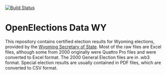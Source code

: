 [![Build Status](https://github.com/openelections/openelections-data-wy/actions/workflows/data_tests.yml/badge.svg?branch=master)](https://github.com/openelections/openelections-data-wy/actions/workflows/data_tests.yml?query=branch%3Amaster)

OpenElections Data WY
=====================

This repository contains certified election results for Wyoming elections, provided by the [Wyoming Secretary of State](http://soswy.state.wy.us). Most of the raw files are Excel files, although some from 2000 originally were Quattro Pro files and were converted to Excel format. The 2000 General Election files are in .wb3 format. Special election results are usually contained in PDF files, which are converted to CSV format.
